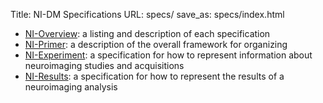 Title: NI-DM Specifications
URL: specs/
save_as: specs/index.html

- [NI-Overview](http://nidm.nidash.org/specs/ni-overview.html): a listing and description of each specification
- [NI-Primer](http://nidm.nidash.org/specs/ni-primer.html): a description of the overall framework for organizing 
- [NI-Experiment](http://nidm.nidash.org/specs/ni-experiment.html): a specification for how to represent information about neuroimaging studies and acquisitions
- [NI-Results](http://nidm.nidash.org/specs/Results_NIDM_Spec.html): a specification for how to represent the results of a neuroimaging analysis
